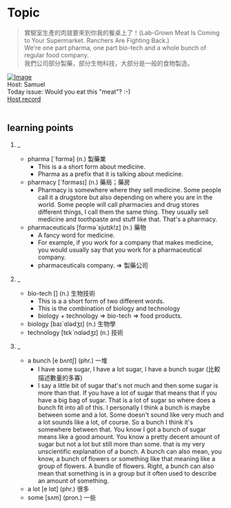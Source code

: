 # Topic

> 實驗室生產的肉就要來到你我的餐桌上了！(Lab-Grown Meat Is Coming to Your Supermarket. Ranchers Are Fighting Back.) <br>
> We're one part pharma, one part bio-tech and a whole bunch of regular food company. <br>
> 我們公司部分製藥，部分生物科技，大部分是一般的食物製造。 <br>

[![Image](https://cdn.voicetube.com/assets/thumbnails/NaGnMWBQMBE.jpg)](https://www.youtube.com/embed/NaGnMWBQMBE?rel=0&showinfo=0&cc_load_policy=0&controls=1&autoplay=1&iv_load_policy=3&playsinline=1&wmode=transparent&start=39&end=46&enablejsapi=1&origin=https://tw.voicetube.com&widgetid=1)<br>
Host: Samuel
<br>Today issue: Would you eat this "meat"? :-)
<br>
[Host record](https://cdn.voicetube.com/tmp/everyday_records/10155673301541754/2415.mp3)
<br><br>
## learning points
1. _
	* pharma [ˋfɑrmə] (n.) 製藥業
		- This is a a short form about medicine.
		- Pharma as a prefix that it is talking about medicine.
	* pharmacy [ˋfɑrməsɪ] (n.) 藥局；藥房
		- Pharmacy is somewhere where they sell medicine. Some people call it a drugstore but also depending on where you are in the world. Some people will call pharmacies and drug stores different things, I call them the same thing. They usually sell medicine and toothpaste and stuff like that. That's a pharmacy.
	* pharmaceuticals  [fɑrməˋsjutɪk!z] (n.) 藥物
		- A fancy word for medicine.
		- For example, if you work for a company that makes medicine, you would usually say that you work for a pharmaceutical company.
		- pharmaceuticals company. => 製藥公司

2. _
	* bio-tech [] (n.) 生物技術
		- This is a a short form of two different words.
		- This is the combination of biology and technology
		- biology + technology => bio-tech => food products.
	* biology [baɪˋɑlədʒɪ] (n.) 生物學
	* technology [tɛkˋnɑlədʒɪ] (n.) 技術

3. _
	* a bunch [e bʌntʃ] (phr.) 一堆
		- I have some sugar,  I have a lot sugar,  I have a bunch sugar (比較描述數量的多寡)
		- I say a little bit of sugar that's not much and then some sugar is more than that. If you have a lot of sugar that means that if you have a big bag of sugar. That is a lot of sugar so where does a bunch fit into all of this. I personally I think a bunch is maybe between some and a lot. Some doesn't sound like very much and a lot sounds like a lot, of course. So a bunch I think it's somewhere between that. You know I got a bunch of sugar means like a good amount. You know a pretty decent amount of sugar but not a lot but still more than some. that is my very unscientific explanation of a bunch. A bunch can also mean, you know, a bunch of flowers or something like that meaning like a group of flowers. A bundle of flowers. Right, a bunch can also mean that something is in a group but it often used to describe an amount of something.
	* a lot [e lɑt] (phr.) 很多
	* some [sʌm] (pron.) 一些
